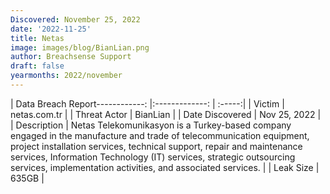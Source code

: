 ```yaml
---
Discovered: November 25, 2022
date: '2022-11-25'
title: Netas
image: images/blog/BianLian.png
author: Breachsense Support
draft: false
yearmonths: 2022/november
---
```


| Data Breach Report------------:     |:-------------:    | :-----:|
| Victim      | netas.com.tr      | 
| Threat Actor      | BianLian      | 
| Date Discovered      | Nov 25, 2022      | 
| Description      | Netas Telekomunikasyon is a Turkey-based company engaged in the manufacture and trade of telecommunication equipment, project installation services, technical support, repair and maintenance services, Information Technology (IT) services, strategic outsourcing services, implementation activities, and associated services.      | 
| Leak Size      | 635GB      | 

